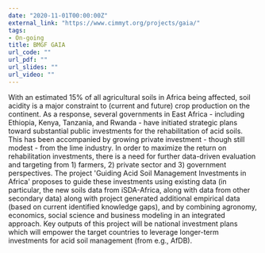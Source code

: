 ```yaml
---
date: "2020-11-01T00:00:00Z"
external_link: "https://www.cimmyt.org/projects/gaia/"
tags:
- On-going
title: BMGF GAIA
url_code: ""
url_pdf: ""
url_slides: ""
url_video: ""
---
```


With an estimated 15% of all agricultural soils in Africa being affected, soil acidity is a major constraint to (current and future) crop production on the continent. As a response, several governments in East Africa - including Ethiopia, Kenya, Tanzania, and Rwanda - have initiated strategic plans toward substantial public investments for the rehabilitation of acid soils. This has been accompanied by growing private investment - though still modest - from the lime industry. In order to maximize the return on rehabilitation investments, there is a need for further data-driven evaluation and targeting from 1) farmers, 2) private sector and 3) government perspectives. The project 'Guiding Acid Soil Management Investments in Africa' proposes to guide these investments using existing data (in particular, the new soils data from iSDA-Africa, along with data from other secondary data) along with project generated additional empirical data (based on current identified knowledge gaps), and by combining agronomy, economics, social science and business modeling in an integrated approach. Key outputs of this project will be national investment plans which will empower the target countries to leverage longer-term investments for acid soil management (from e.g., AfDB).

